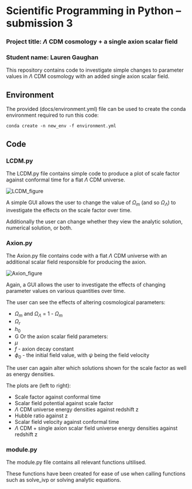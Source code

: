 # Scientific Programming in Python – submission 3

### Project title: $\Lambda$ CDM cosmology + a single axion scalar field

### Student name: Lauren Gaughan

This repository contains code to investigate simple changes to parameter values in  $\Lambda$ CDM cosmology with an added single axion scalar field.

## Environment

The provided (docs/environment.yml) file can be used to create the conda environment required to run this code:

```
conda create -n new_env -f environment.yml
```

## Code

### LCDM.py

The LCDM.py file contains simple code to produce a plot of scale factor against conformal time for a flat  $\Lambda$ CDM universe. 

![LCDM_figure](https://user-images.githubusercontent.com/108680435/206687677-7b474d8e-b749-4b18-a231-968d81bc9800.png)

A simple GUI allows the user to change the value of $\Omega_{m}$ (and so $\Omega_{\Lambda}$) to investigate the effects on the scale factor over time.

Additionally the user can change whether they view the analytic solution, numerical solution, or both. 


### Axion.py

The Axion.py file contains code with a flat $\Lambda$ CDM universe with an additional scalar field responsible for producing the axion.

![Axion_figure](https://user-images.githubusercontent.com/108680435/206687744-3456fea8-05a1-4a40-9ad4-8d434e3bdf9c.png)

Again, a GUI allows the user to investigate the effects of changing parameter values on various quantities over time.

The user can see the effects of altering cosmological parameters:
* $\Omega_{m}$ and $\Omega_{\Lambda}$ = 1 - $\Omega_{m}$
* $\Omega_{r}$
* $h_{0}$
* G
Or the axion scalar field parameters:
* $\mu$
* $f$ - axion decay constant
* $\phi_{0}$ - the initial field value, with $\psi$ being the field velocity

The user can again alter which solutions shown for the scale factor as well as energy densities.

The plots are (left to right):
* Scale factor against conformal time
* Scalar field potential against scale factor
* $\Lambda$ CDM universe energy densities against redshift z
* Hubble ratio against z
* Scalar field velocity against conformal time
* $\Lambda$ CDM + single axion scalar field universe energy densities against redshift z

### module.py

The module.py file contains all relevant functions ultilised. 

These functions have been created for ease of use when calling functions such as solve_ivp or solving analytic equations.


